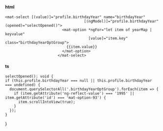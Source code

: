 #### html
    <mat-select [(value)]="profile.birthdayYear" name="birthdayYear"
                                        [(ngModel)]="profile.birthdayYear" (opened)="selectOpened()">
                              <mat-option *ngFor="let item of yearMap | keyvalue"
                                          [value]="item.key" class="birthdayYearOptGroup">
                                {{item.value}}
                              </mat-option>
                            </mat-select>

#### ts
    selectOpened(): void {
    if (this.profile.birthdayYear === null || this.profile.birthdayYear === undefined) {
      document.querySelectorAll('.birthdayYearOptGroup').forEach(item => {
        if (item.getAttribute('ng-reflect-value') === '1995' || item.getAttribute('id') === 'mat-option-93') {
          item.scrollIntoView(true);
        }
      });
    }
  }